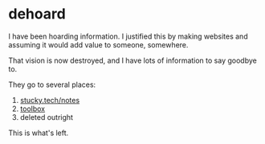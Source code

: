 # dehoard

I have been hoarding information. I justified this by making websites and assuming it would add value to someone, somewhere.

That vision is now destroyed, and I have lots of information to say goodbye to.

They go to several places:

1. [stucky.tech/notes](https://stucky.tech/notes)
2. [toolbox](https://github.com/Phileosopher/toolbox)
3. deleted outright

This is what's left.
